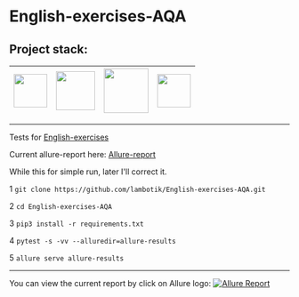 # English-exercises-AQA
## Project stack:

| <img src="https://cdn.jsdelivr.net/gh/devicons/devicon/icons/python/python-original-wordmark.svg" width="60" heigh="60"/> | <img src="https://cdn.jsdelivr.net/gh/devicons/devicon/icons/pytest/pytest-original-wordmark.svg" width="70" heigh="70"/> | <img src="https://cdn.jsdelivr.net/gh/devicons/devicon/icons/git/git-original-wordmark.svg" width="80" heigh="80"/> | <img src="https://github.com/allure-framework/allure2/blob/master/.idea/icon.png" width="60" heigh="60"/> 
| -------- | -------- | -------- | -------- |


 


   

 
          
          
          
          
          
          
          


___
Tests for [English-exercises](https://github.com/Areso/English-exercises)

Current allure-report here: [Allure-report](https://lambotik.github.io/English-exercises-AQA/#)

While this for simple run, later I'll correct it.

1 ```git clone https://github.com/lambotik/English-exercises-AQA.git```
   
2 ```cd English-exercises-AQA```
   
3 ```pip3 install -r requirements.txt```
   
4 ```pytest -s -vv --alluredir=allure-results```
   
5 ```allure serve allure-results```
___
You can view the current report by click on Allure logo:  [![Allure Report](https://github.com/allure-framework/allure2/blob/master/.idea/icon.png)](https://lambotik.github.io/English-exercises-AQA/)

